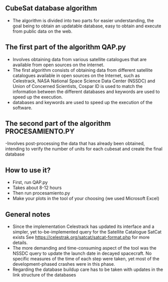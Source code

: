 CubeSat database algorithm
-
- The algorithm is divided into two parts for easier understanding, the goal being to obtain an updatable database, easy to obtain and execute from public data on the web.

The first part of the algorithm QAP.py
-
- Involves obtaining data from various satellite catalogues that are available from open sources on the internet.
- The first algorithm consists of obtaining data from different satellite catalogues available in open sources on the Internet, such as Celestrack, NASA National Space Science Data Center (NSSDC) and Union of Concerned Scientists, Cospar ID is used to match the information between the different databases and keywords are used to speed up the execution.
- databases and keywords are used to speed up the execution of the software.

The second part of the algorithm PROCESAMIENTO.PY
-
-Involves post-processing the data that has already been obtained, intending to verify the number of units for each cubesat and create the final database

How to use it?
- 
- First, run QAP.py
- Takes about 8-12 hours
- Then run procesamiento.py
- Make your plots in the tool of your choosing (we used Microsoft Excel)

General notes
-
-  Since the implementation Celestrack has updated its interface and a simpler, yet to-be-implemented query for the Satellite Catalogue SatCat exists   See https://celestrak.org/satcat/satcat-format.php for more details.
-  The more demanding and time-consuming aspect of the tool was the NSSDC query to update the launch date in decayed spacecraft. No specific measures of the time of each step were taken, yet most of the development-phased crashes were in this phase.
-  Regarding the database buildup care has to be taken with updates in the link structure of the databases

